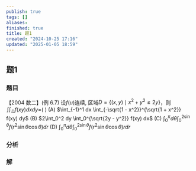 ```yaml
---
publish: true
tags: []
aliases: 
finished: true
title: 题1
created: "2024-10-25 17:16"
updated: "2025-01-05 18:59"
---
```

## 题1
### 题目
【2004 数二】(例 6.7) 设$f(u)$连续, 区域$D = \{(x, y) \mid x^2 + y^2 \leq 2y\}$，则
$\iint_D f(xy) dxdy =$( )
(A) $\int_{-1}^1 dx \int_{-\sqrt{1 - x^2}}^{\sqrt{1 + x^2}} f(xy) dy$
(B) $2\int_0^2 dy \int_0^{\sqrt{2y - y^2}} f(xy) dx$
(C) $\int_0^\pi d\theta \int_0^{2\sin\theta} f(r^2 \sin\theta \cos\theta) dr$
(D) $\int_0^\pi d\theta \int_0^{2\sin\theta} f(r^2 \sin\theta \cos\theta) r dr$
### 分析

### 解